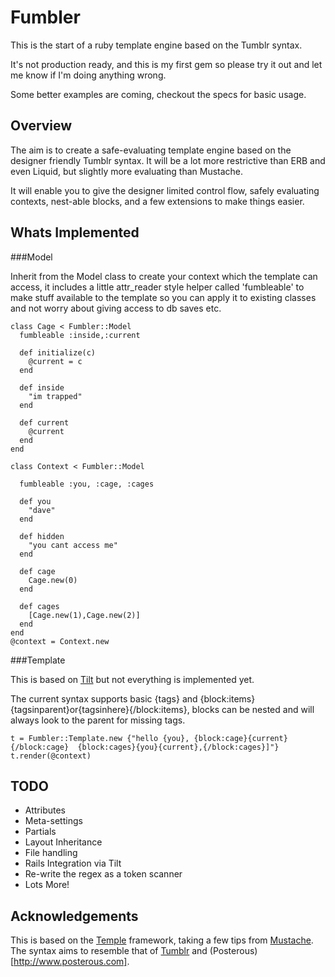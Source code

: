 Fumbler
=======

This is the start of a ruby template engine based on the Tumblr syntax.

It's not production ready, and this is my first gem so please try it out and let me know if I'm doing anything wrong.

Some better examples are coming, checkout the specs for basic usage.


Overview
--------

The aim is to create a safe-evaluating template engine based on the designer friendly Tumblr syntax. It will be a lot more restrictive than ERB and even Liquid, but slightly more evaluating than Mustache. 

It will enable you to give the designer limited control flow, safely evaluating contexts, nest-able blocks, and a few extensions to make things easier.


Whats Implemented
-----------------


###Model

Inherit from the Model class to create your context which the template can access, it includes a little attr_reader style helper called 'fumbleable' to make stuff available to the template so you can apply it to existing classes and not worry about giving access to db saves etc. 



    class Cage < Fumbler::Model
      fumbleable :inside,:current
      
      def initialize(c)
        @current = c
      end
      
      def inside
        "im trapped"
      end
      
      def current
        @current
      end
    end
      
    class Context < Fumbler::Model
      
      fumbleable :you, :cage, :cages
      
      def you
        "dave"
      end
      
      def hidden
        "you cant access me"
      end
          
      def cage
        Cage.new(0)
      end
      
      def cages
        [Cage.new(1),Cage.new(2)]
      end
    end
    @context = Context.new



###Template

This is based on [Tilt](https://github.com/rtomayko/tilt) but not everything is implemented yet.

The current syntax supports basic {tags} and {block:items}{tagsinparent}or{tagsinhere}{/block:items}, blocks can be nested and will always look to the parent for missing tags.

    t = Fumbler::Template.new {"hello {you}, {block:cage}{current}{/block:cage}  {block:cages}{you}{current},{/block:cages}]"}
    t.render(@context)



TODO
----

* Attributes
* Meta-settings
* Partials
* Layout Inheritance
* File handling
* Rails Integration via Tilt
* Re-write the regex as a token scanner
* Lots More!



Acknowledgements
----------------

This is based on the [Temple](https://github.com/judofyr/temple) framework, taking a few tips from [Mustache](https://github.com/defunkt/mustache). The syntax aims to resemble that of [Tumblr](http://www.tumblr.com) and (Posterous)[http://www.posterous.com].

